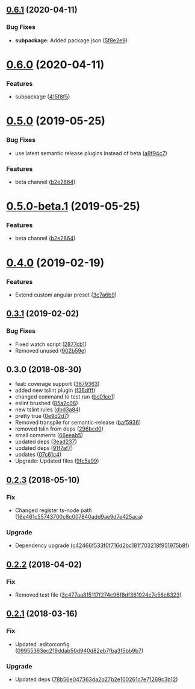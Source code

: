 ## [0.6.1](https://github.com/unlight/node-package-starter/compare/v0.6.0...v0.6.1) (2020-04-11)


### Bug Fixes

* **subpackage:** Added package.json ([5f8e2e9](https://github.com/unlight/node-package-starter/commit/5f8e2e992edadbb7aa08524023739125e8f3805e))

# [0.6.0](https://github.com/unlight/node-package-starter/compare/v0.5.0...v0.6.0) (2020-04-11)


### Features

* subpackage ([415f8f5](https://github.com/unlight/node-package-starter/commit/415f8f5366d207b18efbe859018c972160df9d55))

# [0.5.0](https://github.com/unlight/node-package-starter/compare/v0.4.1...v0.5.0) (2019-05-25)


### Bug Fixes

* use latest semantic release plugins instead of beta ([a8f94c7](https://github.com/unlight/node-package-starter/commit/a8f94c7))


### Features

* beta channel ([b2e2864](https://github.com/unlight/node-package-starter/commit/b2e2864))

# [0.5.0-beta.1](https://github.com/unlight/node-package-starter/compare/v0.4.1...v0.5.0-beta.1@beta) (2019-05-25)


### Features

* beta channel ([b2e2864](https://github.com/unlight/node-package-starter/commit/b2e2864))

# [0.4.0](https://github.com/unlight/node-package-starter/compare/v0.3.1...v0.4.0) (2019-02-19)


### Features

* Extend custom angular preset ([3c7a6b9](https://github.com/unlight/node-package-starter/commit/3c7a6b9))

## [0.3.1](https://github.com/unlight/node-package-starter/compare/v0.3.0...v0.3.1) (2019-02-02)


### Bug Fixes

* Fixed watch script ([2877cb1](https://github.com/unlight/node-package-starter/commit/2877cb1))
* Removed unused ([902b59e](https://github.com/unlight/node-package-starter/commit/902b59e))

## 0.3.0 (2018-08-30)

* feat: coverage support ([3879363](https://github.com/unlight/node-package-starter/commit/3879363))
* added new tslint plugin ([f36dfff](https://github.com/unlight/node-package-starter/commit/f36dfff))
* changed command to test run ([bc01ce1](https://github.com/unlight/node-package-starter/commit/bc01ce1))
* eslint brushed ([85a2c06](https://github.com/unlight/node-package-starter/commit/85a2c06))
* new tslint rules ([dbd3a84](https://github.com/unlight/node-package-starter/commit/dbd3a84))
* pretty true ([0e9d2d7](https://github.com/unlight/node-package-starter/commit/0e9d2d7))
* Removed transpile for semantic-release ([baf5936](https://github.com/unlight/node-package-starter/commit/baf5936))
* removed tslin from deps ([296bcd0](https://github.com/unlight/node-package-starter/commit/296bcd0))
* small comments ([66eeab5](https://github.com/unlight/node-package-starter/commit/66eeab5))
* updated deps ([3ead237](https://github.com/unlight/node-package-starter/commit/3ead237))
* updated deps ([91f7af7](https://github.com/unlight/node-package-starter/commit/91f7af7))
* updates ([07c61c4](https://github.com/unlight/node-package-starter/commit/07c61c4))
* Upgrade: Updated files ([9fc5a99](https://github.com/unlight/node-package-starter/commit/9fc5a99))

<a name="0.2.3"></a>
## [0.2.3](https://github.com/unlight/node-package-starter/compare/v0.2.2...v0.2.3) (2018-05-10)


### Fix

* Changed register ts-node path ([16e461c55743700c8c007840add9ae9d7e425aca](https://github.com/unlight/node-package-starter/commit/16e461c55743700c8c007840add9ae9d7e425aca))

### Upgrade

* Dependency upgrade ([c42466f533f0f716d2bc181f703218f951975b8f](https://github.com/unlight/node-package-starter/commit/c42466f533f0f716d2bc181f703218f951975b8f))

<a name="0.2.2"></a>
## [0.2.2](https://github.com/unlight/node-package-starter/compare/v0.2.1...v0.2.2) (2018-04-02)


### Fix

* Removed test file ([3c477aa815117f274c96f8df361924c7e56c8323](https://github.com/unlight/node-package-starter/commit/3c477aa815117f274c96f8df361924c7e56c8323))

<a name="0.2.1"></a>
## [0.2.1](https://github.com/unlight/node-package-starter/compare/v0.2.0...v0.2.1) (2018-03-16)


### Fix

* Updated .editorconfig ([09955363ec219ddab50d940d82eb7fba3f5bb9b7](https://github.com/unlight/node-package-starter/commit/09955363ec219ddab50d940d82eb7fba3f5bb9b7))

### Upgrade

* Updated deps ([78b56e047363da2b27b2e100261c7e71269c3b12](https://github.com/unlight/node-package-starter/commit/78b56e047363da2b27b2e100261c7e71269c3b12))

